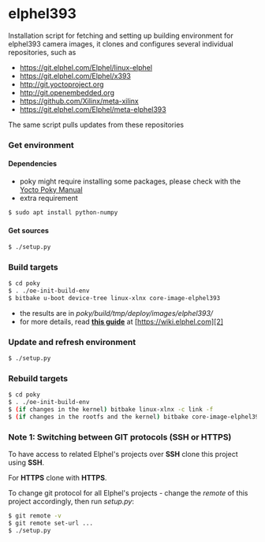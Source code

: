 # elphel393
Installation script for fetching and setting up building environment for elphel393 camera images,
it clones and configures several individual repositories, such as
* https://git.elphel.com/Elphel/linux-elphel
* https://git.elphel.com/Elphel/x393
* http://git.yoctoproject.org
* http://git.openembedded.org
* https://github.com/Xilinx/meta-xilinx
* https://git.elphel.com/Elphel/meta-elphel393

The same script pulls updates from these repositories

### Get environment
#### Dependencies
* poky might require installing some packages, please check with the [Yocto Poky Manual][1]
* extra requirement

```sh
$ sudo apt install python-numpy
```

#### Get sources
```sh
$ ./setup.py
```

### Build targets
```sh
$ cd poky
$ . ./oe-init-build-env
$ bitbake u-boot device-tree linux-xlnx core-image-elphel393
```

* the results are in *poky/build/tmp/deploy/images/elphel393/*
* for more details, read [**this guide**][2] at [https://wiki.elphel.com][2]

[1]: http://www.yoctoproject.org/docs/2.0/mega-manual/mega-manual.html
[2]: http://wiki.elphel.com/index.php?title=Poky_2.0_manual

### Update and refresh environment
```sh
$ ./setup.py
```
### Rebuild targets
```sh
$ cd poky
$ . ./oe-init-build-env
$ (if changes in the kernel) bitbake linux-xlnx -c link -f
$ (if changes in the rootfs and the kernel) bitbake core-image-elphel393
```

### Note 1: Switching between GIT protocols (SSH or HTTPS)

To have access to related Elphel's projects over **SSH** clone this project using **SSH**.

For **HTTPS** clone with **HTTPS**.

To change git protocol for all Elphel's projects - change the *remote* of this project accordingly, then run *setup.py*:
```sh
$ git remote -v
$ git remote set-url ...
$ ./setup.py
```